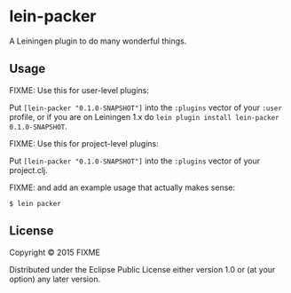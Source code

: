 # lein-packer

A Leiningen plugin to do many wonderful things.

## Usage

FIXME: Use this for user-level plugins:

Put `[lein-packer "0.1.0-SNAPSHOT"]` into the `:plugins` vector of your
`:user` profile, or if you are on Leiningen 1.x do `lein plugin install
lein-packer 0.1.0-SNAPSHOT`.

FIXME: Use this for project-level plugins:

Put `[lein-packer "0.1.0-SNAPSHOT"]` into the `:plugins` vector of your project.clj.

FIXME: and add an example usage that actually makes sense:

    $ lein packer

## License

Copyright © 2015 FIXME

Distributed under the Eclipse Public License either version 1.0 or (at
your option) any later version.
